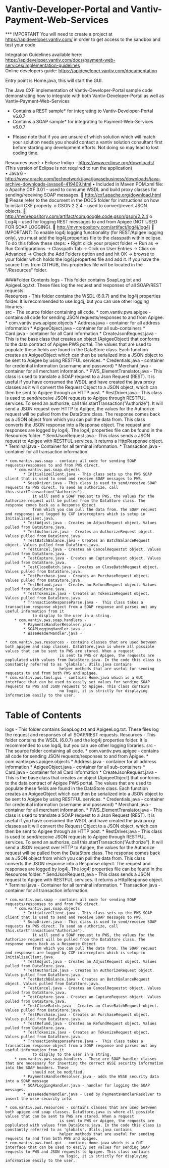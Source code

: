 Vantiv-Developer-Portal and Vantiv-Payment-Web-Services
=======================================================
*** IMPORTANT You will need to create a project at https://apideveloper.vantiv.com/ in order to get access to the sandbox and test your code

Integration Guidelines available here: https://apideveloper.vantiv.com/docs/payment-web-services/implementation-guidelines<br>
Online developers guide: https://apideveloper.vantiv.com/documentation<br>

Entry point is Home.java, this will start the GUI.

The Java CXF implementation of Vantiv-Developer-Portal sample code demonstrating how to integrate with both Vantiv-Developer-Portal as well as Vantiv-Payment-Web-Services
- Contains a REST sample* for integrating to Vantiv-Developer-Portal v6.0.7
- Contains a SOAP sample* for integrating to Payment-Web-Services v6.0.7

* Please note that if you are unsure of which solution which will match your solution needs you should contact a vantiv solution consultant first before starting any development efforts. Not doing so may lead to lost coding time. 


Resources used:
	•	Eclipse Indigo - https://www.eclipse.org/downloads/ (This version of Eclipse is not required to run the application)	
	•	Java 6 - http://www.oracle.com/technetwork/java/javasebusiness/downloads/java-archive-downloads-javase6-419409.html 
	•	Included in Maven POM.xml file:
		o	Apache CXF 3.01 – used to consume WSDL and build proxy classes for sending/receiving SOAP messages.
				http://cxf.apache.org/download.html
				Please refer to the document in the DOCS folder for instructions on how to install CXF properly.
		o	GSON 2.2.4 –  used to convert/revert JSON objects.
				http://mvnrepository.com/artifact/com.google.code.gson/gson/2.2.4
		o	Log4j – used for logging  REST messages to and from Apigee (NOT USED FOR SOAP LOGGING).
				http://mvnrepository.com/artifact/log4j/log4j
			IMPORTANT: To enable log4j logging functionality (for REST/Apigee logging only), 
			you must add the log4j.properties file to the classpath within eclipse. 
			To do this follow these steps:
			•	Right click your project folder  -> Run as -> Run Configurations -> Classpath Tab -> 
				Click on User Entries -> Click on Advanced -> Check the Add Folders option and and hit OK -> 
				browse to your folder which holds the log4j.properties file and add it. 
				If you have the source files from GITHUB, this properties file will be located 
				in the "/Resources" folder.


####Folder Contents
logs - This folder contains SoapLog.txt and ApigeeLog.txt. These files log the request and responses of all SOAP/REST requests.<br>
Resources - This folder contains the WSDL (6.0.7) and the log4j properties folder. It is recommended to use log4j, but you can use other logging libraries.<br>
src - The source folder containing all code.
	* com.vantiv.pws.apigee - contains all code for sending JSON requests/responses to and from Apigee.
		* com.vantiv.pws.apigee.objects
			* Address.java - container for all address information
			* ApigeeObject.java - container for all sub-containers
			* Card.java - container for all Card information
			* CreateJsonRequest.java - This is the base class that creates an object (ApigeeObject) that conforms to the data contract of Apigee PWS portal. 
				The values that are used to populate these fields are found in the DataStore class. Each function creates an ApigeeObject which can then be 
				serialized into a JSON object to be sent to Apigee by using RESTFUL services.
			* Credentials.java - container for credential information (username and password)
			* Merchant.java - container for all merchant information.
			* PWS_ElementTranslator.java -  This class is used to translate a SOAP request to a Json Request (REST). It is useful if you have consumed the WSDL 
				and have created the java proxy classes as it will convert the Request Object to a JSON object, which can then be sent to Apigee through an HTTP post.
			* RestDriver.java - This class is used to send/receive JSON requests to Apigee through RESTFUL
				services. To send an authorize, call this.startTransaction("Authorize"). It will send a JSON request over HTTP to Apigee, the values for the Authorize
				request will be pulled from the DataStore class. The response comes back as a JSON object from which you can pull the data from. This class converts the
				JSON response into a Response object. The request and responses are logged by log4j. The log4j properties file can be found in the Resources folder.
			* SendJsonRequest.java -  This class sends a JSON request to Apigee with RESTFUL services. It returns a HttpResponse object.
			* Terminal.java - Container for all terminal information.
			* Transaction.java - container for all transaction information.
			
	* com.vantiv.pws.soap - contains all code for sending SOAP requests/responses to and from PWS direct.
		* com.vantiv.pws.soap.objects
			* InitializeClient.java - This class sets up the PWS SOAP client that is used to send and receive SOAP messages to PWS.
			* SoapDriver.java - This class is used to send/receive SOAP requests to PWS direct. To send an authorize, call this.startTransaction("Authorize"). 
				It will send a SOAP request to PWS, the values for the Authorize request will be pulled from the DataStore class. The response comes back as a Response Object 
				from which you can pull the data from. The SOAP request and responses are logged by CXF interceptors which is setup in InitializeClient.java.
			* TestAdjust.java - Creates an AdjustRequest object. Values pulled from DataStore.java.
			* TestAuthorize.java - Creates an AuthorizeRequest object. Values pulled from DataStore.java.
			* TestBatchBalance.java - Creates an BatchBalanceRequest object. Values pulled from DataStore.java.
			* TestCancel.java - Creates an CancelRequestst object. Values pulled from DataStore.java.
			* TestCapture.java - Creates an CaptureRequest object. Values pulled from DataStore.java.
			* TestCloseBatch.java - Creates an CloseBatchRequest object. Values pulled from DataStore.java.
			* TestPurchase.java - Creates an PurchaseRequest object. Values pulled from DataStore.java.
			* TestRefund.java - Creates an RefundRequest object. Values pulled from DataStore.java.
			* TestTokenize.java - Creates an TokenizeRequest object. Values pulled from DataStore.java.
			* TransactionResponseParse.java -  This class takes a transaction response object from a SOAP response and parses out any useful information from it 
				to display to the user in a string.
		* com.vantiv.pws.soap.handlers - 
			* PaymentsHandlerResolver.java -
			* SOAPLoggingHandler.java - 
			* WsseHeaderHandler.java - 
			
	* com.vantiv.pws.resources - contains classes that are used between both apigee and soap classes. DataStore.java is where all possible values that can be sent to PWS are stored. When a request
							is sent to PWS or Apigee, the requests are poplulated with values from DataStore.java. In the code this class is constantly referred to as 'globals'. Utils.java contains
							helper methods that are useful for sending requests to and from both PWS and apigee.
	* com.vantiv.pws.tool.gui - contains Home.java which is a GUI interface that can be used to easily set values for sending SOAP requests to PWS and JSON requests to Apigee. This class contains
							no logic, it is strictly for displaying information easily to the user. 
									
Table of Contents
=======================
logs - This folder contains SoapLog.txt and ApigeeLog.txt. These files log the request and responses of all SOAP/REST requests.
Resources - This folder contains the WSDL (6.0.7) and the log4j properties folder. It is recommended to use log4j, but you can use other logging libraries.
src - The source folder containing all code.
	* com.vantiv.pws.apigee - contains all code for sending JSON requests/responses to and from Apigee.
		* com.vantiv.pws.apigee.objects
			* Address.java - container for all address information
			* ApigeeObject.java - container for all sub-containers
			* Card.java - container for all Card information
			* CreateJsonRequest.java - This is the base class that creates an object (ApigeeObject) that conforms to the data contract of Apigee PWS portal. 
				The values that are used to populate these fields are found in the DataStore class. Each function creates an ApigeeObject which can then be 
				serialized into a JSON object to be sent to Apigee by using RESTFUL services.
			* Credentials.java - container for credential information (username and password)
			* Merchant.java - container for all merchant information.
			* PWS_ElementTranslator.java -  This class is used to translate a SOAP request to a Json Request (REST). It is useful if you have consumed the WSDL 
				and have created the java proxy classes as it will convert the Request Object to a JSON object, which can then be sent to Apigee through an HTTP post.
			* RestDriver.java - This class is used to send/receive JSON requests to Apigee through RESTFUL
				services. To send an authorize, call this.startTransaction("Authorize"). It will send a JSON request over HTTP to Apigee, the values for the Authorize
				request will be pulled from the DataStore class. The response comes back as a JSON object from which you can pull the data from. This class converts the
				JSON response into a Response object. The request and responses are logged by log4j. The log4j properties file can be found in the Resources folder.
			* SendJsonRequest.java -  This class sends a JSON request to Apigee with RESTFUL services. It returns a HttpResponse object.
			* Terminal.java - Container for all terminal information.
			* Transaction.java - container for all transaction information.
			
	* com.vantiv.pws.soap - contains all code for sending SOAP requests/responses to and from PWS direct.
		* com.vantiv.pws.soap.objects
			* InitializeClient.java - This class sets up the PWS SOAP client that is used to send and receive SOAP messages to PWS.
			* SoapDriver.java - This class is used to send/receive SOAP requests to PWS direct. To send an authorize, call this.startTransaction("Authorize"). 
				It will send a SOAP request to PWS, the values for the Authorize request will be pulled from the DataStore class. The response comes back as a Response Object 
				from which you can pull the data from. The SOAP request and responses are logged by CXF interceptors which is setup in InitializeClient.java.
			* TestAdjust.java - Creates an AdjustRequest object. Values pulled from DataStore.java.
			* TestAuthorize.java - Creates an AuthorizeRequest object. Values pulled from DataStore.java.
			* TestBatchBalance.java - Creates an BatchBalanceRequest object. Values pulled from DataStore.java.
			* TestCancel.java - Creates an CancelRequestst object. Values pulled from DataStore.java.
			* TestCapture.java - Creates an CaptureRequest object. Values pulled from DataStore.java.
			* TestCloseBatch.java - Creates an CloseBatchRequest object. Values pulled from DataStore.java.
			* TestPurchase.java - Creates an PurchaseRequest object. Values pulled from DataStore.java.
			* TestRefund.java - Creates an RefundRequest object. Values pulled from DataStore.java.
			* TestTokenize.java - Creates an TokenizeRequest object. Values pulled from DataStore.java.
			* TransactionResponseParse.java -  This class takes a transaction response object from a SOAP response and parses out any useful information from it 
				to display to the user in a string.
		* com.vantiv.pws.soap.handlers - These are SOAP handler classes that are necessary for inserting the correct WSSE security information into the SOAP headers. These		
				should not be modified.
			* PaymentsHandlerResolver.java - adds the WSSE security data into a SOAP message
			* SOAPLoggingHandler.java - handler for logging the SOAP messages.
			* WsseHeaderHandler.java - used by PaymentsHandlerResolver to insert the wsse security info.
			
	* com.vantiv.pws.resources - contains classes that are used between both apigee and soap classes. DataStore.java is where all possible values that can be sent to PWS are stored. When a request
							is sent to PWS or Apigee, the requests are poplulated with values from DataStore.java. In the code this class is constantly referred to as 'globals'. Utils.java contains
							helper methods that are useful for sending requests to and from both PWS and apigee.
	* com.vantiv.pws.tool.gui - contains Home.java which is a GUI interface that can be used to easily set values for sending SOAP requests to PWS and JSON requests to Apigee. This class contains
							no logic, it is strictly for displaying information easily to the user. 
									

